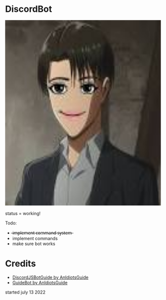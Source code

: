 # DiscordBot
<img src="DiscordBot.png" alt="DiscordBot" width="600" height="600"></img>
<p>status = working!</p>
<p>Todo:</p>
<ul>
<li> ̶i̶m̶p̶l̶e̶m̶e̶n̶t̶ ̶c̶o̶m̶m̶a̶n̶d̶ ̶s̶y̶s̶t̶e̶m̶</li>
<li>implement commands</li>
<li>make sure bot works</li>
</ul>
<h1>Credits</h1> 
<ul>
<li><a href="https://github.com/AnIdiotsGuide/discordjs-bot-guide">DiscordJSBotGuide by AnIdiotsGuide</a></li>
<li><a href="https://github.com/AnIdiotsGuide/guidebot">GuideBot by AnIdiotsGuide</a></li>
</ul>
<p>started july 13 2022</p>
